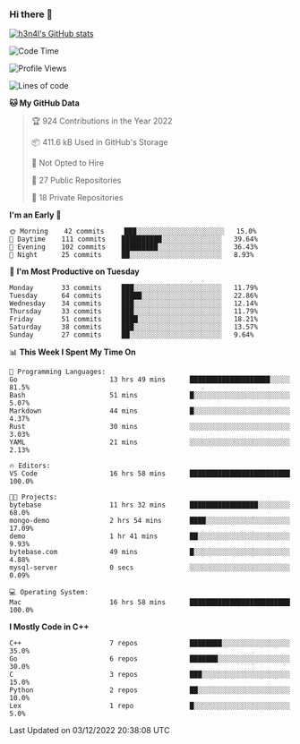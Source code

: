 ### Hi there 👋

[![h3n4l's GitHub stats](https://github-readme-stats.vercel.app/api?username=h3n4l&count_private=true&show_icons=true&theme=radical)](https://github.com/h3n4l/github-readme-stats)

<!--START_SECTION:waka-->
![Code Time](http://img.shields.io/badge/Code%20Time-790%20hrs%204%20mins-blue)

![Profile Views](http://img.shields.io/badge/Profile%20Views-0-blue)

![Lines of code](https://img.shields.io/badge/From%20Hello%20World%20I%27ve%20Written-44%20Thousand%20lines%20of%20code-blue)

**🐱 My GitHub Data** 

> 🏆 924 Contributions in the Year 2022
 > 
> 📦 411.6 kB Used in GitHub's Storage 
 > 
> 🚫 Not Opted to Hire
 > 
> 📜 27 Public Repositories 
 > 
> 🔑 18 Private Repositories  
 > 
**I'm an Early 🐤** 

```text
🌞 Morning    42 commits     ███░░░░░░░░░░░░░░░░░░░░░░   15.0% 
🌆 Daytime    111 commits    ██████████░░░░░░░░░░░░░░░   39.64% 
🌃 Evening    102 commits    █████████░░░░░░░░░░░░░░░░   36.43% 
🌙 Night      25 commits     ██░░░░░░░░░░░░░░░░░░░░░░░   8.93%

```
📅 **I'm Most Productive on Tuesday** 

```text
Monday       33 commits     ███░░░░░░░░░░░░░░░░░░░░░░   11.79% 
Tuesday      64 commits     █████░░░░░░░░░░░░░░░░░░░░   22.86% 
Wednesday    34 commits     ███░░░░░░░░░░░░░░░░░░░░░░   12.14% 
Thursday     33 commits     ███░░░░░░░░░░░░░░░░░░░░░░   11.79% 
Friday       51 commits     ████░░░░░░░░░░░░░░░░░░░░░   18.21% 
Saturday     38 commits     ███░░░░░░░░░░░░░░░░░░░░░░   13.57% 
Sunday       27 commits     ██░░░░░░░░░░░░░░░░░░░░░░░   9.64%

```


📊 **This Week I Spent My Time On** 

```text
💬 Programming Languages: 
Go                       13 hrs 49 mins      ████████████████████░░░░░   81.5% 
Bash                     51 mins             █░░░░░░░░░░░░░░░░░░░░░░░░   5.07% 
Markdown                 44 mins             █░░░░░░░░░░░░░░░░░░░░░░░░   4.37% 
Rust                     30 mins             ░░░░░░░░░░░░░░░░░░░░░░░░░   3.03% 
YAML                     21 mins             ░░░░░░░░░░░░░░░░░░░░░░░░░   2.13%

🔥 Editors: 
VS Code                  16 hrs 58 mins      █████████████████████████   100.0%

🐱‍💻 Projects: 
bytebase                 11 hrs 32 mins      █████████████████░░░░░░░░   68.0% 
mongo-demo               2 hrs 54 mins       ████░░░░░░░░░░░░░░░░░░░░░   17.09% 
demo                     1 hr 41 mins        ██░░░░░░░░░░░░░░░░░░░░░░░   9.93% 
bytebase.com             49 mins             █░░░░░░░░░░░░░░░░░░░░░░░░   4.88% 
mysql-server             0 secs              ░░░░░░░░░░░░░░░░░░░░░░░░░   0.09%

💻 Operating System: 
Mac                      16 hrs 58 mins      █████████████████████████   100.0%

```

**I Mostly Code in C++** 

```text
C++                      7 repos             ████████░░░░░░░░░░░░░░░░░   35.0% 
Go                       6 repos             ███████░░░░░░░░░░░░░░░░░░   30.0% 
C                        3 repos             ███░░░░░░░░░░░░░░░░░░░░░░   15.0% 
Python                   2 repos             ██░░░░░░░░░░░░░░░░░░░░░░░   10.0% 
Lex                      1 repo              █░░░░░░░░░░░░░░░░░░░░░░░░   5.0%

```



 Last Updated on 03/12/2022 20:38:08 UTC
<!--END_SECTION:waka-->

